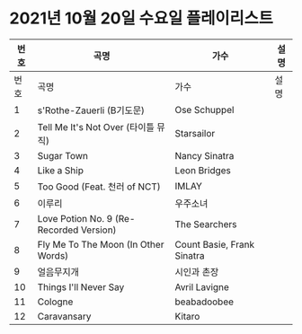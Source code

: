 # 2021년 10월 20일 수요일 플레이리스트

| 번호 | 곡명 | 가수 | 설명 |
|------|------|------|------|
| 번호 | 곡명 | 가수 | 설명 |
| 1 | s'Rothe-Zauerli (B기도문) | Ose Schuppel |  |
| 2 | Tell Me It's Not Over (타이틀 뮤직) | Starsailor |  |
| 3 | Sugar Town | Nancy Sinatra |  |
| 4 | Like a Ship | Leon Bridges |  |
| 5 | Too Good (Feat. 천러 of NCT) | IMLAY |  |
| 6 | 이루리 | 우주소녀 |  |
| 7 | Love Potion No. 9 (Re-Recorded Version) | The Searchers |  |
| 8 | Fly Me To The Moon (In Other Words) | Count Basie, Frank Sinatra |  |
| 9 | 얼음무지개 | 시인과 촌장 |  |
| 10 | Things I'll Never Say | Avril Lavigne |  |
| 11 | Cologne | beabadoobee |  |
| 12 | Caravansary | Kitaro |  |
